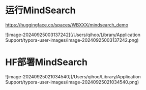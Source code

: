 # 运行MindSearch

https://huggingface.co/spaces/WBXXX/mindsearch_demo

![image-20240925003137242](/Users/qihoo/Library/Application Support/typora-user-images/image-20240925003137242.png)

# HF部署MindSearch

![image-20240925021034540](/Users/qihoo/Library/Application Support/typora-user-images/image-20240925021034540.png)